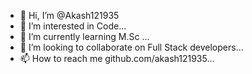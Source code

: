 - 👋 Hi, I’m @Akash121935
- 👀 I’m interested in Code...
- 🌱 I’m currently learning M.Sc ...
- 💞️ I’m looking to collaborate on Full Stack developers...
- 📫 How to reach me github.com/akash121935...

<!---
Akash121935/Akash121935 is a ✨ special ✨ repository because its `README.md` (this file) appears on your GitHub profile.
You can click the Preview link to take a look at your changes.
--->
